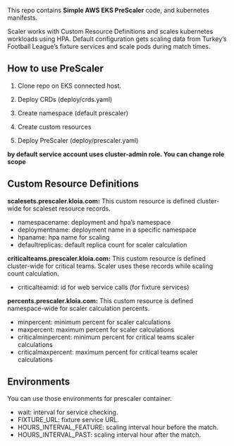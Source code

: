 This repo contains **Simple AWS EKS PreScaler** code, and kubernetes manifests.

Scaler works with Custom Resource Definitions and scales kubernetes workloads using HPA.
Default configuration gets scaling data from Turkey’s Football League’s fixture services and scale pods during match times.

## How to use PreScaler

 1. Clone repo on EKS connected host.

 2. Deploy CRDs (deploy/crds.yaml)

 3. Create namespace (default prescaler)

 4. Create custom resources

 5. Deploy PreScaler (deploy/prescaler.yaml)
 
**by default service account uses cluster-admin role. You can change role scope**

## Custom Resource Definitions

**scalesets.prescaler.kloia.com:** This custom resource is defined cluster-wide for scaleset resource records.
- namespacename: deployment and hpa’s namespace
- deploymentname: deployment name in a specific namespace
- hpaname: hpa name for scaling
- defaultreplicas: default replica count for scaler calculation

**criticalteams.prescaler.kloia.com:** This custom resource is defined cluster-wide for critical teams. Scaler uses these records while scaling count calculation.
- criticalteamid: id for web service calls (for fixture services)

**percents.prescaler.kloia.com:**  This custom resource is defined namespace-wide for scaler calculation percents.
- minpercent: minimum percent for scaler calculations
- maxpercent: maximum percent for scaler calculations
- criticalminpercent: minimum percent for critical teams scaler calculations
- criticalmaxpercent: maximum percent for critical teams scaler calculations

## Environments

You can use those environments for prescaler container.
- wait: interval for service checking.
- FIXTURE_URL: fixture service URL.
- HOURS_INTERVAL_FEATURE: scaling interval hour before the match.
- HOURS_INTERVAL_PAST: scaling interval hour after the match.
